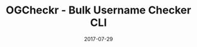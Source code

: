 ---
type: "project"
date: "2017-07-29"
title: "OGCheckr - Bulk Username Checker CLI"
repo: "https://github.com/checker/cli"
techStack: "Python CLI REST Proxy HTTP"
---